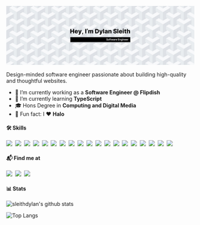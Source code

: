 [![GitHub Header by Dylan Sleith](./assets/social-header.jpg)](https://www.dylansleith.com)

Design-minded software engineer passionate about building high-quality and thoughtful websites.

- 🔭 I’m currently working as a **Software Engineer @ Flipdish**
- 🌱 I’m currently learning **TypeScript**
- 🎓 Hons Degree in **Computing and Digital Media**
- 🎉 Fun fact: I ❤️ **Halo**

#### 🛠️ Skills

<img src="https://img.shields.io/badge/JavaScript-F7DF1E?style=for-the-badge&logo=javascript&logoColor=black" height=25>&nbsp;
<img src="https://img.shields.io/badge/React-20232A?style=for-the-badge&logo=react&logoColor=61DAFB" height=25>&nbsp;
<img src="https://img.shields.io/badge/Redux-593D88?style=for-the-badge&logo=redux&logoColor=white" height=25>&nbsp;
<img src="https://img.shields.io/badge/Node.js-43853D?style=for-the-badge&logo=node.js&logoColor=white" height=25>&nbsp;
<img src="https://img.shields.io/badge/Express.js-404D59?style=for-the-badge&logo=express&logoColor=white" height=25>&nbsp;
<img src="https://img.shields.io/badge/MongoDB-4EA94B?style=for-the-badge&logo=mongodb&logoColor=white" height=25>&nbsp;
<img src="https://img.shields.io/badge/Next-000000?style=for-the-badge&logo=next.js&logoColor=white" height=25>&nbsp;
<img src="https://img.shields.io/badge/HTML5-E34F26?style=for-the-badge&logo=html5&logoColor=white" height=25>&nbsp;
<img src="https://img.shields.io/badge/CSS3-1572B6?style=for-the-badge&logo=css3&logoColor=white" height=25>&nbsp;
<img src="https://img.shields.io/badge/Sass-CC6699?style=for-the-badge&logo=sass&logoColor=white" height=25>&nbsp;
<img src="https://img.shields.io/badge/Tailwind_CSS-38B2AC?style=for-the-badge&logo=tailwind-css&logoColor=white" height=25>&nbsp;
<img src="https://img.shields.io/badge/Netlify-00C7B7?style=for-the-badge&logo=netlify&logoColor=white" height=25>&nbsp;
<img src="https://img.shields.io/badge/Heroku-430098?style=for-the-badge&logo=heroku&logoColor=white" height=25>&nbsp;
<img src="https://img.shields.io/badge/figma-0AC97F?style=for-the-badge&logo=figma&logoColor=white" height=25>&nbsp;
<img src="https://img.shields.io/badge/CSharp-239120?style=for-the-badge&logo=csharp&logoColor=white" height=25>&nbsp;
<img src="https://img.shields.io/badge/.NET-512BD4?style=for-the-badge&logo=.net&logoColor=white" height=25>&nbsp;
<img src="https://img.shields.io/badge/SQL_Server-CC2927?style=for-the-badge&logo=microsoftsqlserver&logoColor=white" height=25>&nbsp;
<img src="https://img.shields.io/badge/-Github-181717?style=for-the-badge&logo=GitHub&logoColor=white" height=25>&nbsp;
<img src="https://img.shields.io/badge/-Git-F44D27?style=for-the-badge&logo=Git&logoColor=white" height=25>&nbsp;

#### 📬 Find me at

<a href="https://twitter.com/dylansleith"><img src="https://img.shields.io/badge/twitter-%231DA1F2.svg?&style=for-the-badge&logo=twitter&logoColor=white" height=25></a>&nbsp;
<a href="https://www.linkedin.com/in/dylansleith"><img src="https://img.shields.io/badge/linkedin-%230077B5.svg?&style=for-the-badge&logo=linkedin&logoColor=white" height=25></a>&nbsp;
<a href="https://www.instagram.com/dylansleith"><img src="https://img.shields.io/badge/instagram-%23E4405F.svg?&style=for-the-badge&logo=instagram&logoColor=white" height=25></a>&nbsp;

#### 📊 Stats

![sleithdylan's github stats](https://github-readme-stats.vercel.app/api?username=sleithdylan&hide=stars&count_private=true&include_all_commits=true&show_icons=true&theme=graywhite)

![Top Langs](https://github-readme-stats.vercel.app/api/top-langs/?username=anuraghazra&layout=compact&theme=graywhite)

<!--
**sleithdylan/sleithdylan** is a ✨ _special_ ✨ repository because its `README.md` (this file) appears on your GitHub profile.

Here are some ideas to get you started:

- 🔭 I’m currently working on ...
- 🌱 I’m currently learning ...
- 👯 I’m looking to collaborate on ...
- 🤔 I’m looking for help with ...
- 💬 Ask me about ...
- 📫 How to reach me: ...
- 😄 Pronouns: ...
- ⚡ Fun fact: ...
-->
